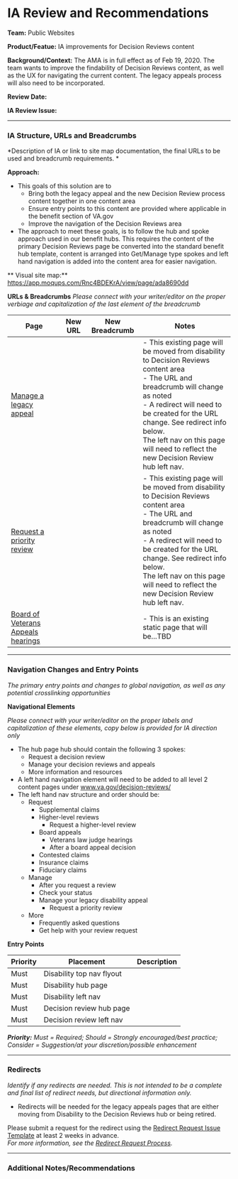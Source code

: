 # IA Review and Recommendations

**Team:** Public Websites

**Product/Featue:** IA improvements for Decision Reviews content

**Background/Context:**  The AMA is in full effect as of Feb 19, 2020.  The team wants to improve the findability of Decision Reviews content, as well as the UX for navigating the current content.  The legacy appeals process will also need to be incorporated. 

**Review Date:** 

**IA Review Issue:** 

<hr>

### IA Structure, URLs and Breadcrumbs <br>
*Description of IA or link to site map documentation, the final URLs to be used and breadcrumb requirements. *

**Approach:**
- This goals of this solution are to
  - Bring both the legacy appeal and the new Decision Review process content together in one content area
  - Ensure entry points to this content are provided where applicable in the benefit section of VA.gov
  - Improve the navigation of the Decision Reviews area
- The approach to meet these goals, is to follow the hub and spoke approach used in our benefit hubs.  This requires the content of the primary Decision Reviews page be converted into the standard benefit hub template, content is arranged into Get/Manage type spokes and left hand navigation is added into the content area for easier navigation. 

** Visual site map:**  https://app.moqups.com/Rnc4BDEKrA/view/page/ada8690dd


**URLs & Breadcrumbs**
*Please connect with your writer/editor on the proper verbiage and capitalization of the last element of the breadcrumb*

Page | New URL | New Breadcrumb | Notes
--- | --- | --- | ---
[Manage a legacy appeal](https://www.va.gov/disability/file-an-appeal/) |  |   | - This existing page will be moved from disability to Decision Reviews content area <br> - The URL and breadcrumb will change as noted <br> - A redirect will need to be created for the URL change. See redirect info below. <br> The left nav on this page will need to reflect the new Decision Review hub left nav. 
[Request a priority review](https://www.va.gov/disability/file-an-appeal/request-priority-review/) |  |   | - This existing page will be moved from disability to Decision Reviews content area <br> - The URL and breadcrumb will change as noted <br> - A redirect will need to be created for the URL change. See redirect info below. <br> The left nav on this page will need to reflect the new Decision Review hub left nav. 
[Board of Veterans Appeals hearings](https://www.va.gov/disability/file-an-appeal/board-of-veterans-appeals/) | | | - This is an existing static page that will be...TBD


<hr>

### Navigation Changes and Entry Points <br>
*The primary entry points and changes to global navigation, as well as any potential crosslinking opportunities*

**Navigational Elements**

*Please connect with your writer/editor on the proper labels and capitalization of these elements, copy below is provided for IA direction only*

- The hub page hub should contain the following 3 spokes:
  - Request a decision review
  - Manage your decision reviews and appeals
  - More information and resources
- A left hand navigation element will need to be added to all level 2 content pages under www.va.gov/decision-reviews/
- The left hand nav structure and order should be:
  - Request
    - Supplemental claims
    - Higher-level reviews
      - Request a higher-level review
    - Board appeals
      - Veterans law judge hearings
      - After a board appeal decision
    - Contested claims
    - Insurance claims
    - Fiduciary claims
  - Manage
    - After you request a review
    - Check  your status
    - Manage your legacy disability appeal
      - Request a priority review
  - More 
    - Frequently asked questions
    - Get help with your review request

**Entry Points**

Priority | Placement | Description
--- | --- | ---
Must | Disability top nav flyout |
Must | Disability hub page |
Must | Disability left nav | 
Must | Decision review hub page | 
Must | Decision review left nav |


***Priority:** Must = Required; Should = Strongly encouraged/best practice; Consider = Suggestion/at your discretion/possible enhancement* 

<hr>

### Redirects <br>
*Identify if any redirects are needed.  This is not intended to be a complete and final list of redirect needs, but directional information only.*  

- Redirects will be needed for the legacy appeals pages that are either moving from Disability to the Decision Reviews hub or being retired.


Please submit a request for the redirect using the [Redirect Request Issue Template](https://github.com/department-of-veterans-affairs/va.gov-team/issues/new?assignees=mnorthuis&labels=content-ia-team%2C+ia&template=redirect-request.md&title=Redirect+Request) at least 2 weeks in advance. <br>
*For more information, see the [Redirect Request Process](https://github.com/department-of-veterans-affairs/va.gov-team/blob/master/platform/information-architecture/request-redirect.md).*

<hr>

### Additional Notes/Recommendations
